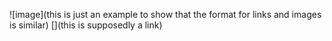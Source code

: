 ![image](this is just an example to show that the format for links and images is similar)
[](this is supposedly a link)